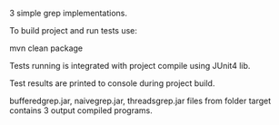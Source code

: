 3 simple grep implementations.

To build project and run tests use:

mvn clean package



Tests running is integrated with project compile using JUnit4 lib.

Test results are printed to console during project build.


bufferedgrep.jar, naivegrep.jar, threadsgrep.jar files from folder target contains 3 output compiled programs.
